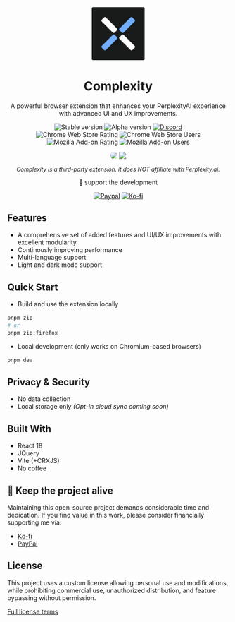 <div align="center">
  <img src="public/icons/logo.svg" alt="Complexity Logo" width="120" height="120" />
</div>

<div align="center">

# Complexity

A powerful browser extension that enhances your PerplexityAI experience with advanced UI and UX improvements.

<p align="center">
  <div>
    <img src="https://img.shields.io/badge/dynamic/json?url=https%3A%2F%2Fraw.githubusercontent.com%2Fpnd280%2Fcomplexity%2Frefs%2Fheads%2Frelease-notes%2Fversions.json&query=chrome&label=stable" alt="Stable version">
    <img src="https://img.shields.io/badge/dynamic/json?url=https%3A%2F%2Fraw.githubusercontent.com%2Fpnd280%2Fcomplexity%2Falpha%2Fpackage.json&query=%24.version&label=alpha&color=yellow" alt="Alpha version">
    <a href="https://discord.gg/fxzqdkwmWx" target="_blank"><img src="https://img.shields.io/discord/1245377426331144304?logo=discord&label=discord&link=https%3A%2F%2Fdiscord.gg%2FfxzqdkwmWx" alt="Discord"></a>
  </div>
  <div>
    <img src="https://img.shields.io/chrome-web-store/rating/ffppmilmeaekegkpckebkeahjgmhggpj?label=CWS%20rating" alt="Chrome Web Store Rating">
    <img src="https://img.shields.io/chrome-web-store/users/ffppmilmeaekegkpckebkeahjgmhggpj?label=CWS%20users" alt="Chrome Web Store Users">
    <img src="https://img.shields.io/amo/rating/complexity?label=AMO%20rating" alt="Mozilla Add-on Rating">
    <img src="https://img.shields.io/amo/users/complexity?label=AMO%20users" alt="Mozilla Add-on Users">
  </div>
</p>

<div>
  <a href="https://chromewebstore.google.com/detail/complexity/ffppmilmeaekegkpckebkeahjgmhggpj" target="_blank"><img src="https://i.imgur.com/9QWBxZO.png" width="200px" style="border-radius: .5rem"></a>
  <a href="https://addons.mozilla.org/en-US/firefox/addon/complexity/" target="_blank"><img src="https://i.imgur.com/RpP2H81.png" width="200px"></a>
  <p style="font-style: italic; font-size: .8rem;">Complexity is a third-party extension, it does NOT affiliate with Perplexity.ai.</p>
  💖 support the development
</div>

<a href="https://paypal.me/pnd280" target="_blank"><img src="https://img.shields.io/badge/Paypal-blue?logo=paypal&logoColor=white" alt="Paypal"></a>
<a href="https://ko-fi.com/pnd280" target="_blank"><img src="https://img.shields.io/badge/Ko--fi-orange?logo=kofi&logoColor=white" alt="Ko-fi"></a>

</div>

## Features

- A comprehensive set of added features and UI/UX improvements with excellent modularity
- Continously improving performance
- Multi-language support
- Light and dark mode support

## Quick Start

- Build and use the extension locally

```bash
pnpm zip
# or
pnpm zip:firefox
```

- Local development (only works on Chromium-based browsers)

```bash
pnpm dev
```

## Privacy & Security

- No data collection
- Local storage only _(Opt-in cloud sync coming soon)_

## Built With

- React 18
- JQuery
- Vite (+CRXJS)
- No coffee

## 💖 Keep the project alive

Maintaining this open-source project demands considerable time and dedication. If you find value in this work, please consider financially supporting me via:

- [Ko-fi](https://ko-fi.com/pnd280)
- [PayPal](https://paypal.me/pnd280)

## License

This project uses a custom license allowing personal use and modifications, while prohibiting commercial use, unauthorized distribution, and feature bypassing without permission.

[Full license terms](./LICENSE)
